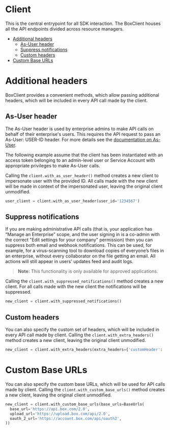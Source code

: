 # Client

This is the central entrypoint for all SDK interaction. The BoxClient houses all the API endpoints
divided across resource managers.

<!-- START doctoc generated TOC please keep comment here to allow auto update -->
<!-- DON'T EDIT THIS SECTION, INSTEAD RE-RUN doctoc TO UPDATE -->

- [Additional headers](#additional-headers)
  - [As-User header](#as-user-header)
  - [Suppress notifications](#suppress-notifications)
  - [Custom headers](#custom-headers)
- [Custom Base URLs](#custom-base-urls)

<!-- END doctoc generated TOC please keep comment here to allow auto update -->

# Additional headers

BoxClient provides a convenient methods, which allow passing additional headers, which will be included
in every API call made by the client.

## As-User header

The As-User header is used by enterprise admins to make API calls on behalf of their enterprise's users.
This requires the API request to pass an As-User: USER-ID header. For more details see the [documentation on As-User](https://developer.box.com/en/guides/authentication/oauth2/as-user/).

The following example assume that the client has been instantiated with an access token belonging to an admin-level user
or Service Account with appropriate privileges to make As-User calls.

Calling the `client.with_as_user_header()` method creates a new client to impersonate user with the provided ID.
All calls made with the new client will be made in context of the impersonated user, leaving the original client unmodified.

<!-- sample x_auth init_with_as_user_header -->

```python
user_client = client.with_as_user_header(user_id='1234567')
```

## Suppress notifications

If you are making administrative API calls (that is, your application has “Manage an Enterprise”
scope, and the user signing in is a co-admin with the correct "Edit settings for your company"
permission) then you can suppress both email and webhook notifications. This can be used, for
example, for a virus-scanning tool to download copies of everyone’s files in an enterprise,
without every collaborator on the file getting an email. All actions will still appear in users'
updates feed and audit logs.

> **Note:** This functionality is only available for approved applications.

Calling the `client.with_suppressed_notifications()` method creates a new client.
For all calls made with the new client the notifications will be suppressed.

```python
new_client = client.with_suppressed_notifications()
```

## Custom headers

You can also specify the custom set of headers, which will be included in every API call made by client.
Calling the `client.with_extra_headers()` method creates a new client, leaving the original client unmodified.

```python
new_client = client.with_extra_headers(extra_headers={'customHeader': 'customValue'})
```

# Custom Base URLs

You can also specify the custom base URLs, which will be used for API calls made by client.
Calling the `client.with_custom_base_urls()` method creates a new client, leaving the original client unmodified.

```python
new_client = client.with_custom_base_urls(base_urls=BaseUrls(
  base_url='https://api.box.com/2.0',
  upload_url='https://upload.box.com/api/2.0',
  oauth_2_url='https://account.box.com/api/oauth2',
))
```
